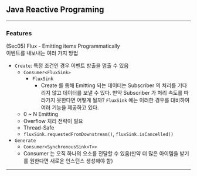 ## Java Reactive Programing

---

### Features

(Sec05) Flux - Emitting items Programmatically    
이벤트를 내보내는 여러 가지 방법

* ```Create```: 특정 조건인 경우 이벤트 방출을 멈출 수 있음
  * ```Consumer<FluxSink>``` 
    * ```FluxSink```
      * Create 를 통해 Emitting 되는 데이터는 Subscriber 의 처리를 기다리지 않고 데이터를 보낼 수 있다. 만약 Subscriber 가 처리 속도를 따라가지 못한다면 어떻게 될까? ```FluxSink``` 에는 이러한 경우를 대비하여 여러 기능을 제공하고 있다.
  * 0 ~ N Emitting
  * Overflow 처리 전략이 필요
  * Thread-Safe
  * ```fluxSink.requestedFromDownstream()```, ```fluxSink.isCancelled()```
* ```Generate```
  * ```Consumer<SynchronousSink<T>>```
  * Consumer 는 오직 하나의 요소를 전달할 수 있음(만약 더 많은 아이템을 받기를 원한다면 새로운 인스턴스 생성해야 함)
---
